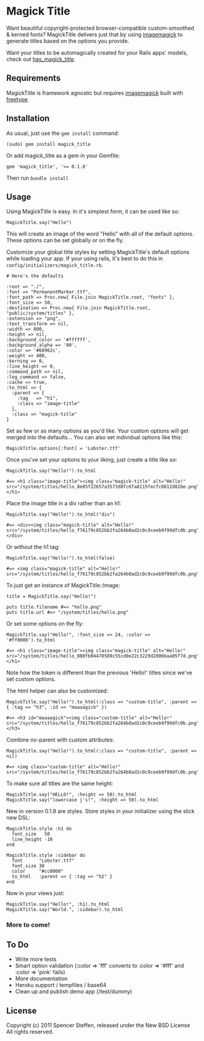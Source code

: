 Magick Title
============

Want beautiful copyright-protected browser-compatible custom-smoothed & kerned fonts? MagickTitle delivers just that by using [imagemagick](http://www.imagemagick.org/script/index.php) to generate titles based on the options you provide.

Want your titles to be automagically created for your Rails apps' models, check out [has_magick_title](https://github.com/citrus/has_magick_title).


Requirements
------------

MagickTitle is framework agnostic but requires [imagemagick](http://www.imagemagick.org/script/index.php) built with [freetype](http://www.freetype.org/).


Installation
------------

As usual, just use the `gem install` command:

    (sudo) gem install magick_title
    
Or add magick_title as a gem in your Gemfile:

    gem 'magick_title', '>= 0.1.8' 

Then run `bundle install`



Usage
-----

Using MagickTitle is easy. In it's simplest form, it can be used like so:

    MagickTitle.say("Hello")

This will create an image of the word "Hello" with all of the default options. These options can be set globally or on the fly. 

Customize your global title styles by setting MagickTitle's default options while loading your app. If your using rails, it's best to do this in `config/initializers/magick_title.rb`. 

    # Here's the defaults

    :root => "./",
    :font => "PermanentMarker.ttf",
    :font_path => Proc.new{ File.join MagickTitle.root, "fonts" },
    :font_size => 50,
    :destination => Proc.new{ File.join MagickTitle.root, "public/system/titles" },
    :extension => "png",
    :text_transform => nil,
    :width => 800,
    :height => nil,
    :background_color => '#ffffff',
    :background_alpha => '00',
    :color => '#68962c',
    :weight => 400,
    :kerning => 0,
    :line_height => 0,
    :command_path => nil,
    :log_command => false,
    :cache => true,
    :to_html => {
      :parent => {
        :tag   => "h1",
        :class => "image-title"
      },
      :class => "magick-title"
    }

    
Set as few or as many options as you'd like. Your custom options will get merged into the defaults... You can also set individual options like this:

    MagickTitle.options[:font] = 'Lobster.ttf'
    
      
Once you've set your options to your liking, just create a title like so:

    MagickTitle.say("Hello!").to_html 
    
    #=> <h1 class="image-title"><img class="magick-title" alt="Hello!" src="/system/titles/hello_8e05f22657a3573d8fc6fa8115fecfc0812d82be.png"/></h1>


Place the image title in a div rather than an h1:

    MagickTitle.say("Hello!").to_html("div")
    
    #=> <div><img class="magick-title" alt="Hello!" src="/system/titles/hello_f76179c852bb2fa264b8ad2c0c9ceeb9f99dfc0b.png"/></div>


Or without the h1 tag: 
  
    MagickTitle.say("Hello!").to_html(false)
    
    #=> <img class="magick-title" alt="Hello!" src="/system/titles/hello_f76179c852bb2fa264b8ad2c0c9ceeb9f99dfc0b.png"/>


To just get an instance of MagickTitle::Image:

    title = MagickTitle.say("Hello!")
    
    puts title.filename #=> "hello.png"
    puts title.url #=> "/system/titles/hello.png"


Or set some options on the fly:

    MagickTitle.say("Hello!", :font_size => 24, :color => '#ff0000').to_html
    
    #=> <h1 class="image-title"><img class="magick-title" alt="Hello!" src="/system/titles/hello_080fb04470589c55cd0e22c3229d2006baa05f7d.png"/></h1>
    
Note how the token is different than the previous 'Hello!' titles since we've set custom options.
    
    
The html helper can also be customized:

    MagickTitle.say("Hello!").to_html(:class => "custom-title", :parent => { :tag => "h3", :id => "maaaagick" })
    
    #=> <h3 id="maaaagick"><img class="custom-title" alt="Hello!" src="/system/titles/hello_f76179c852bb2fa264b8ad2c0c9ceeb9f99dfc0b.png"/></h3>


Combine no-parent with custom attributes:

    MagickTitle.say("Hello!").to_html(:class => "custom-title", :parent => nil)
     
    #=> <img class="custom-title" alt="Hello!" src="/system/titles/hello_f76179c852bb2fa264b8ad2c0c9ceeb9f99dfc0b.png"/>


To make sure all titles are the same height:

    MagickTitle.say("HELLO!", :height => 50).to_html
    MagickTitle.say("lowercase j's!", :height => 50).to_html
  
  

New in version 0.1.8 are styles. Store styles in your initializer using the slick new DSL:

    
    MagickTitle.style :h1 do
      font_size   50
      line_height -10
    end
    
    MagickTitle.style :sidebar do
      font      "Lobster.ttf"
      font_size 30
      color     "#cc0000"
      to_html   :parent => { :tag => "h2" }
    end
    
    
Now in your views just:
    
    MagickTitle.say("Hello!", :h1).to_html 
    MagickTitle.say("World.", :sidebar).to_html   
     
    
### More to come!


   
To Do
-----

* Write more tests
* Smart option validation (:color => 'fff' converts to :color => '#fff' and :color => 'pink' fails)
* More documentation
* Heroku support / tempfiles / base64
* Clean up and publish demo app (/test/dummy)


License
-------

Copyright (c) 2011 Spencer Steffen, released under the New BSD License All rights reserved.